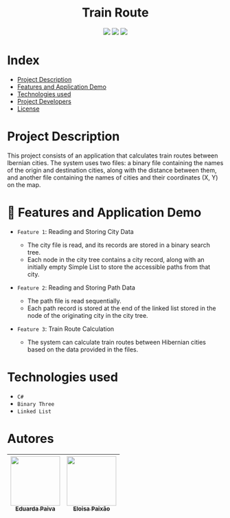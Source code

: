 <p align="center">
  <h1 align="center">Train Route</h1>
</p>

<p align="center">
<img loading="lazy" src="http://img.shields.io/static/v1?label=Status&message=Finished&color=yellow&style=for-the-badge"/>
<img loading="lazy" src="http://img.shields.io/static/v1?label=License&message=MIT&color=yellow&style=for-the-badge"/>
<img loading="lazy" src="http://img.shields.io/static/v1?label=Release%20Date&message=June&color=yellow&style=for-the-badge"/>
</p>

# Index 

* [Project Description](#project-description)
* [Features and Application Demo](#features-and-application-demon)
* [Technologies used](#technologies-used)
* [Project Developers](#project-developers)
* [License](#license)

# Project Description
<p>
  This project consists of an application that calculates train routes between Ibernian cities. The system uses two files: a binary file containing the names of the origin and destination cities, along with the distance between them, and another file containing the names of cities and their coordinates (X, Y) on the map.
</p>

  # :hammer: Features and Application Demo
- `Feature 1`: Reading and Storing City Data
  - The city file is read, and its records are stored in a binary search tree.
  - Each node in the city tree contains a city record, along with an initially empty Simple List to store the accessible paths from that city.

- `Feature 2`: Reading and Storing Path Data
  - The path file is read sequentially.
  - Each path record is stored at the end of the linked list stored in the node of the originating city in the city tree.
  
- `Feature 3`: Train Route Calculation
  - The system can calculate train routes between Hibernian cities based on the data provided in the files.

# Technologies used
- `C#`
- `Binary Three`
- `Linked List`

# Autores

| [<img loading="lazy" src="https://avatars.githubusercontent.com/u/114159027?v=4" width=115><br><sub>Eduarda Paiva</sub>](https://github.com/PaivaEduarda) | [<img loading="lazy" src="https://avatars.githubusercontent.com/u/114162946?v=4" width=115><br><sub>Eloisa Paixão</sub>](https://github.com/biaacoutinho) | 
| :---: | :---: |






